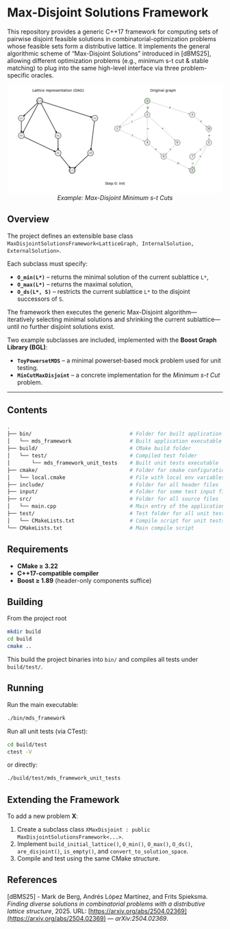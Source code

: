 # Max-Disjoint Solutions Framework
This repository provides a generic C++17 framework for computing sets of pairwise disjoint feasible solutions in combinatorial-optimization problems whose feasible sets form a distributive lattice.
It implements the general algorithmic scheme of “Max-Disjoint Solutions” introduced in [dBMS25], allowing different optimization problems (e.g., minimum s-t cut & stable matching) to plug into the same high-level interface via three problem-specific oracles. 

<p align="center">
  <img src="output/mds_anim.gif" alt="Max-Disjoint Minimum s-t Cuts" width="800"/><br/>
  <em>Example: Max-Disjoint Minimum s-t Cuts</em>
</p>

## Overview
The project defines an extensible base class `MaxDisjointSolutionsFramework<LatticeGraph, InternalSolution, ExternalSolution>`.  

Each subclass must specify:  
- **`O_min(L*)`** – returns the minimal solution of the current sublattice `L*`,  
- **`O_max(L*)`** – returns the maximal solution,  
- **`O_ds(L*, S)`** – restricts the current sublattice `L*` to the disjoint successors of `S`.  

The framework then executes the generic Max-Disjoint algorithm—iteratively selecting minimal solutions and shrinking the current sublattice—until no further disjoint solutions exist.

Two example subclasses are included, implemented with the **Boost Graph Library (BGL)**:
- **`ToyPowersetMDS`** – a minimal powerset-based mock problem used for unit testing.  
- **`MinCutMaxDisjoint`** – a concrete implementation for the *Minimum s-t Cut* problem. 
---

## Contents
```bash
.
├── bin/                                # Folder for built application binary
│   └── mds_framework                   # Built application executable
├── build/                              # CMake build folder
│   └── test/                           # Compiled test folder
│       └── mds_framework_unit_tests    # Built unit tests executable
├── cmake/                              # Folder for cmake configuration files
│   └── local.cmake                     # File with local env variables (e.g., Boost path)
├── include/                            # Folder for all header files
├── input/                              # Folder for some test input files
├── src/                                # Folder for all source files
│   └── main.cpp                        # Main entry of the application
├── test/                               # Test folder for all unit tests
│   └── CMakeLists.txt                  # Compile script for unit tests
└── CMakeLists.txt                      # Main compile script
```

## Requirements
- **CMake ≥ 3.22**
- **C++17-compatible compiler** 
- **Boost ≥ 1.89** (header-only components suffice)

## Building
From the project root
```bash
mkdir build
cd build
cmake ..
```
This build the project binaries into `bin/` and compiles all tests under `build/test/`.

## Running
Run the main executable:
```bash
./bin/mds_framework
```
Run all unit tests (via CTest):
```bash
cd build/test
ctest -V
```
or directly:
```bash
./build/test/mds_framework_unit_tests
```

## Extending the Framework
To add a new problem **X**:
1. Create a subclass class `XMaxDisjoint : public MaxDisjointSolutionsFramework<...>`.
2. Implement `build_initial_lattice()`, `O_min()`, `O_max()`, `O_ds()`, `are_disjoint()`, `is_empty()`, and `convert_to_solution_space`.
3. Compile and test using the same CMake structure.

## References
[dBMS25] - Mark de Berg, Andrés López Martínez, and Frits Spieksma. *Finding diverse solutions in
combinatorial problems with a distributive lattice structure*, 2025. URL: [https://arxiv.org/abs/2504.02369](https://arxiv.org/abs/2504.02369) — *arXiv:2504.02369*. 
